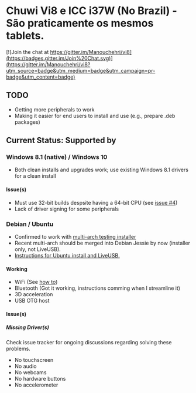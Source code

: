 # Chuwi Vi8 e ICC i37W (No Brazil) - São praticamente os mesmos tablets.

[![Join the chat at https://gitter.im/Manouchehri/vi8](https://badges.gitter.im/Join%20Chat.svg)](https://gitter.im/Manouchehri/vi8?utm_source=badge&utm_medium=badge&utm_campaign=pr-badge&utm_content=badge)

## TODO

- Getting more peripherals to work
- Making it easier for end users to install and use (e.g., prepare .deb packages)

## Current Status: Supported by 

### Windows 8.1 (native) / Windows 10 
 - Both clean installs and upgrades work; use existing Windows 8.1 drivers for a clean install

#### Issue(s)
- Must use 32-bit builds despsite having a 64-bit CPU (see [issue #4](https://github.com/Manouchehri/vi8/issues/4))
- Lack of driver signing for some peripherals

### Debian / Ubuntu

- Confirmed to work with [multi-arch testing installer](http://cdimage.debian.org/cdimage/weekly-builds/multi-arch/iso-cd/debian-testing-amd64-i386-netinst.iso)
- Recent multi-arch should be merged into Debian Jessie by now (installer only, not LiveUSB).
- [Instructions for Ubuntu install and LiveUSB.](https://github.com/Manouchehri/vi8/blob/master/Ubuntu_instructions.md)

#### Working

- WiFi (See [how to](https://github.com/Manouchehri/vi8/blob/master/Ubuntu_instructions.md#wifi))
- Bluetooth (Got it working, instructions comming when I streamline it)
- 3D acceleration
- USB OTG host

#### Issue(s)

##### Missing Driver(s)
Check issue tracker for ongoing discussions regarding solving these problems.

- No touchscreen
- No audio
- No webcams
- No hardware buttons
- No accelerometer
